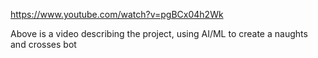 https://www.youtube.com/watch?v=pgBCx04h2Wk

Above is a video describing the project, using AI/ML to create a naughts and crosses bot
